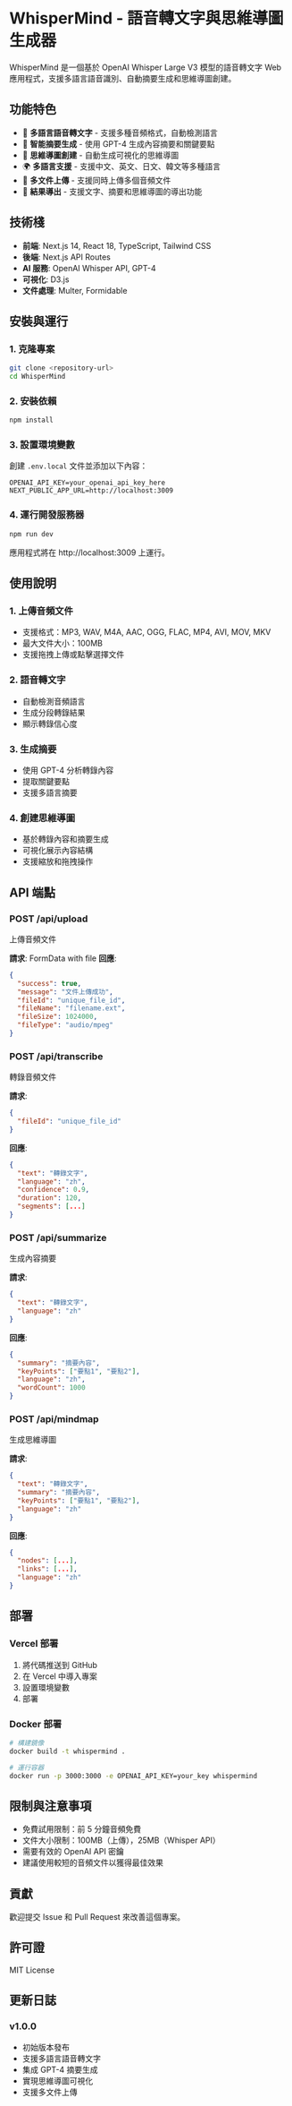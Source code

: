 # WhisperMind - 語音轉文字與思維導圖生成器

WhisperMind 是一個基於 OpenAI Whisper Large V3 模型的語音轉文字 Web 應用程式，支援多語言語音識別、自動摘要生成和思維導圖創建。

## 功能特色

- 🎤 **多語言語音轉文字** - 支援多種音頻格式，自動檢測語言
- 📝 **智能摘要生成** - 使用 GPT-4 生成內容摘要和關鍵要點
- 🧠 **思維導圖創建** - 自動生成可視化的思維導圖
- 🌍 **多語言支援** - 支援中文、英文、日文、韓文等多種語言
- 📁 **多文件上傳** - 支援同時上傳多個音頻文件
- 💾 **結果導出** - 支援文字、摘要和思維導圖的導出功能

## 技術棧

- **前端**: Next.js 14, React 18, TypeScript, Tailwind CSS
- **後端**: Next.js API Routes
- **AI 服務**: OpenAI Whisper API, GPT-4
- **可視化**: D3.js
- **文件處理**: Multer, Formidable

## 安裝與運行

### 1. 克隆專案

```bash
git clone <repository-url>
cd WhisperMind
```

### 2. 安裝依賴

```bash
npm install
```

### 3. 設置環境變數

創建 `.env.local` 文件並添加以下內容：

```env
OPENAI_API_KEY=your_openai_api_key_here
NEXT_PUBLIC_APP_URL=http://localhost:3009
```

### 4. 運行開發服務器

```bash
npm run dev
```

應用程式將在 http://localhost:3009 上運行。

## 使用說明

### 1. 上傳音頻文件
- 支援格式：MP3, WAV, M4A, AAC, OGG, FLAC, MP4, AVI, MOV, MKV
- 最大文件大小：100MB
- 支援拖拽上傳或點擊選擇文件

### 2. 語音轉文字
- 自動檢測音頻語言
- 生成分段轉錄結果
- 顯示轉錄信心度

### 3. 生成摘要
- 使用 GPT-4 分析轉錄內容
- 提取關鍵要點
- 支援多語言摘要

### 4. 創建思維導圖
- 基於轉錄內容和摘要生成
- 可視化展示內容結構
- 支援縮放和拖拽操作

## API 端點

### POST /api/upload
上傳音頻文件

**請求**: FormData with file
**回應**: 
```json
{
  "success": true,
  "message": "文件上傳成功",
  "fileId": "unique_file_id",
  "fileName": "filename.ext",
  "fileSize": 1024000,
  "fileType": "audio/mpeg"
}
```

### POST /api/transcribe
轉錄音頻文件

**請求**:
```json
{
  "fileId": "unique_file_id"
}
```

**回應**:
```json
{
  "text": "轉錄文字",
  "language": "zh",
  "confidence": 0.9,
  "duration": 120,
  "segments": [...]
}
```

### POST /api/summarize
生成內容摘要

**請求**:
```json
{
  "text": "轉錄文字",
  "language": "zh"
}
```

**回應**:
```json
{
  "summary": "摘要內容",
  "keyPoints": ["要點1", "要點2"],
  "language": "zh",
  "wordCount": 1000
}
```

### POST /api/mindmap
生成思維導圖

**請求**:
```json
{
  "text": "轉錄文字",
  "summary": "摘要內容",
  "keyPoints": ["要點1", "要點2"],
  "language": "zh"
}
```

**回應**:
```json
{
  "nodes": [...],
  "links": [...],
  "language": "zh"
}
```

## 部署

### Vercel 部署

1. 將代碼推送到 GitHub
2. 在 Vercel 中導入專案
3. 設置環境變數
4. 部署

### Docker 部署

```bash
# 構建鏡像
docker build -t whispermind .

# 運行容器
docker run -p 3000:3000 -e OPENAI_API_KEY=your_key whispermind
```

## 限制與注意事項

- 免費試用限制：前 5 分鐘音頻免費
- 文件大小限制：100MB（上傳），25MB（Whisper API）
- 需要有效的 OpenAI API 密鑰
- 建議使用較短的音頻文件以獲得最佳效果

## 貢獻

歡迎提交 Issue 和 Pull Request 來改善這個專案。

## 許可證

MIT License

## 更新日誌

### v1.0.0
- 初始版本發布
- 支援多語言語音轉文字
- 集成 GPT-4 摘要生成
- 實現思維導圖可視化
- 支援多文件上傳
